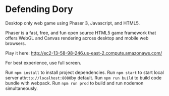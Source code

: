 # Defending Dory

Desktop only web game using Phaser 3, Javascript, and HTML5.

Phaser is a fast, free, and fun open source HTML5 game framework that offers WebGL and Canvas rendering across desktop and mobile web browsers.

Play it here: http://ec2-13-58-98-246.us-east-2.compute.amazonaws.com/

For best experience, use full screen.

Run `npm install` to install project dependencies. 
Run `npm start` to start local server at`http://localhost:8080`by default.
Run `npm run build` to build code bundle with webpack.
Run `npm run prod` to build and run nodemon simultaneously.

